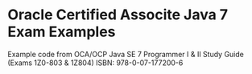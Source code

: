# Oracle Certified Associte Java 7 Exam Examples
Example code from OCA/OCP Java SE 7 Programmer I &amp; II Study Guide (Exams 1Z0-803 &amp; 1Z804) ISBN: 978-0-07-177200-6

